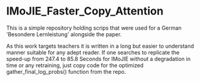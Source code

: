 # IMoJIE_Faster_Copy_Attention

This is a simple repository holding scrips that were used for a German 'Besondere Lernleistung' alongside the paper.

As this work targets teachers it is written in a long but easier to understand manner suitable for any adept reader. If one searches to replicate the speed-up from 247.4 to 85.8 Seconds for IMoJIE without a degradation in time or any retraining, just copy code for the optimized gather_final_log_probs() function from the repo.
